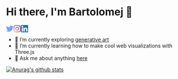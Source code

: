 # Hi there, I'm Bartolomej 👋

<a href="https://twitter.com/mejkoz">
  <img align="left" alt="Bartolomej | Twitter" width="20px" src="https://raw.githubusercontent.com/bartolomej/bartolomej/master/twitter.svg" />
</a>
<a href="https://instagram.com/mejkozorog">
  <img align="left" alt="Bartolomej | Instagram" width="20px" src="https://raw.githubusercontent.com/bartolomej/bartolomej/master/instagram.png" />
</a>
<a href="https://linkedin.com/in/bartolomej">
  <img align="left" alt="Bartolomej | LinkedIn" width="20px" src="https://raw.githubusercontent.com/bartolomej/bartolomej/master/linkedin.svg" />
</a>

<br />

- 🔭 I’m currently exploring [generative art](https://bartolomej.github.io/generative-art/)
- 🌱 I’m currently learning how to make cool web visualizations with Three.js
- 💬 Ask me about anything [here](https://github.com/bartolomej/bartolomej/issues)

[![Anurag's github stats](https://github-readme-stats.anuraghazra1.vercel.app/api?username=bartolomej&title_color=e8495e&icon_color=e8495e&text_color=2b373a&bg_color=f5f7fb)](https://github.com/anuraghazra/github-readme-stats)
